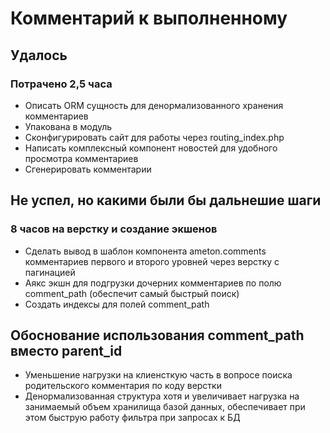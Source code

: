 # Комментарий к выполненному
## Удалось
### Потрачено 2,5 часа
+ Описать ORM сущность для денормализованного хранения комментариев
+ Упакована в модуль
+ Сконфигурировать сайт для работы через routing_index.php
+ Написать комплексный компонент новостей для удобного просмотра комментариев
+ Сгенерировать комментарии

## Не успел, но какими были бы дальнешие шаги
### 8 часов на верстку и создание экшенов
+ Сделать вывод в шаблон компонента ameton.comments комментариев первого и второго уровней через верстку с пагинацией
+ Аякс экшн для подгрузки дочерних комментариев по полю comment_path (обеспечит самый быстрый поиск)
+ Создать индексы для полей comment_path

## Обоснование использования comment_path вместо parent_id

+ Уменьшение нагрузки на клиенсткую часть в вопросе поиска родительского комментария по коду верстки
+ Денормализованная структура хотя и увеличивает нагрузка на занимаемый объем хранилища базой данных, обеспечивает при этом быструю работу фильтра при запросах к БД
